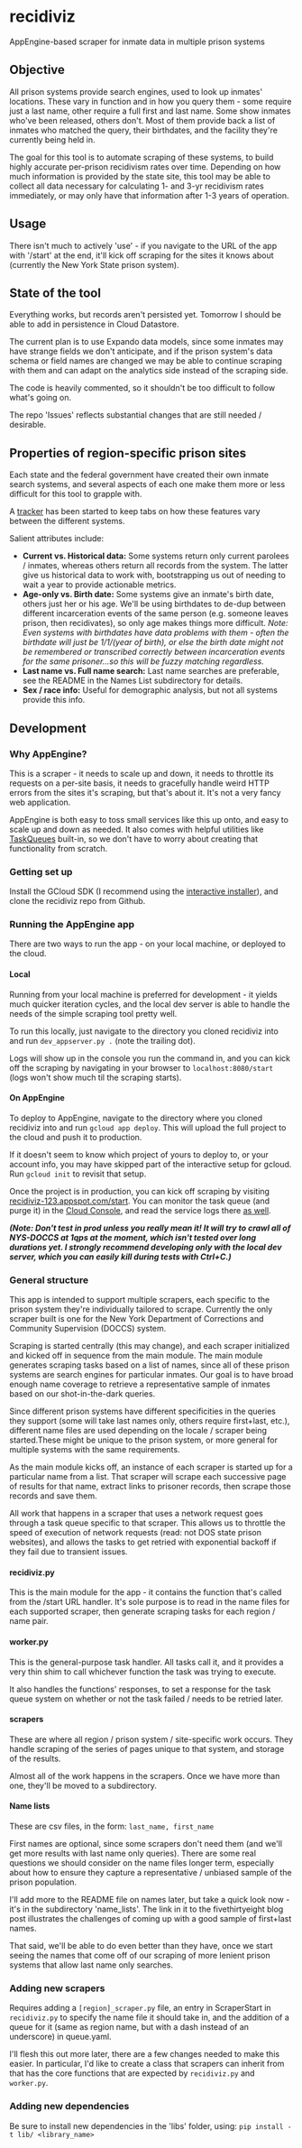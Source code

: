 # recidiviz
AppEngine-based scraper for inmate data in multiple prison systems

Objective
------
All prison systems provide search engines, used to look up inmates' locations. These vary in function and in how you query them - some require just a last name, other require a full first and last name. Some show inmates who've been released, others don't. Most of them provide back a list of inmates who matched the query, their birthdates, and the facility they're currently being held in.

The goal for this tool is to automate scraping of these systems, to build highly accurate per-prison recidivism rates over time. Depending on how much information is provided by the state site, this tool may be able to collect all data necessary for calculating 1- and 3-yr recidivism rates immediately, or may only have that information after 1-3 years of operation.

Usage
------
There isn't much to actively 'use' - if you navigate to the URL of the app with '/start' at the end, it'll kick off scraping for the sites it knows about (currently the New York State prison system).

State of the tool
------
Everything works, but records aren't persisted yet. Tomorrow I should be able to add in persistence in Cloud Datastore. 

The current plan is to use Expando data models, since some inmates may have strange fields we don't anticipate, and if the prison system's data schema or field names are changed we may be able to continue scraping with them and can adapt on the analytics side instead of the scraping side.

The code is heavily commented, so it shouldn't be too difficult to follow what's going on.

The repo 'Issues' reflects substantial changes that are still needed / desirable. 

Properties of region-specific prison sites
------
Each state and the federal government have created their own inmate search systems, and several aspects of each one make them more or less difficult for this tool to grapple with.

A [tracker](https://docs.google.com/a/andrewland.co/spreadsheets/d/1D53EyAg__oPsFii0bQVNXiQTDFOG6wu-t4nq8-FhT1E/edit?usp=sharing) has been started to keep tabs on how these features vary between the different systems.

Salient attributes include:
- **Current vs. Historical data:** Some systems return only current parolees / inmates, whereas others return all records from the system. The latter give us historical data to work with, bootstrapping us out of needing to wait a year to provide actionable metrics.
- **Age-only vs. Birth date:** Some systems give an inmate's birth date, others just her or his age. We'll be using birthdates to de-dup between different incarceration events of the same person (e.g. someone leaves prison, then recidivates), so only age makes things more difficult. _Note: Even systems with birthdates have data problems with them - often the birthdate will just be 1/1/(year of birth), or else the birth date might not be remembered or transcribed correctly between incarceration events for the same prisoner...so this will be fuzzy matching regardless._
- **Last name vs. Full name search:** Last name searches are preferable, see the README in the Names List subdirectory for details.
- **Sex / race info:** Useful for demographic analysis, but not all systems provide this info.

Development
------

### Why AppEngine?
This is a scraper - it needs to scale up and down, it needs to throttle its requests on a per-site basis, it needs to gracefully handle weird HTTP errors from the sites it's scraping, but that's about it. It's not a very fancy web application.

AppEngine is both easy to toss small services like this up onto, and easy to scale up and down as needed. It also comes with helpful utilities like [TaskQueues](https://cloud.google.com/appengine/docs/standard/python/taskqueue/push/) built-in, so we don't have to worry about creating that functionality from scratch.

### Getting set up
Install the GCloud SDK (I recommend using the [interactive installer](https://cloud.google.com/sdk/downloads#interactive)), and clone the recidiviz repo from Github.

### Running the AppEngine app
There are two ways to run the app - on your local machine, or deployed to the cloud.

#### Local
Running from your local machine is preferred for development - it yields much quicker iteration cycles, and the local dev server is able to handle the needs of the simple scraping tool pretty well.

To run this locally, just navigate to the directory you cloned recidiviz into and run `dev_appserver.py .` (note the trailing dot).

Logs will show up in the console you run the command in, and you can kick off the scraping by navigating in your browser to `localhost:8080/start` (logs won't show much til the scraping starts).

#### On AppEngine
To deploy to AppEngine, navigate to the directory where you cloned recidiviz into and run `gcloud app deploy`. This will upload the full project to the cloud and push it to production.

If it doesn't seem to know which project of yours to deploy to, or your account info, you may have skipped part of the interactive setup for gcloud. Run `gcloud init` to revisit that setup.

Once the project is in production, you can kick off scraping by visiting [recidiviz-123.appspot.com/start](recidiviz-123.appspot.com/start). You can monitor the task queue (and purge it) in the [Cloud Console](https://console.cloud.google.com/appengine/taskqueues?project=recidiviz-123&serviceId=default&tab=PUSH), and read the service logs there [as well](https://console.cloud.google.com/logs/viewer?project=recidiviz-123&minLogLevel=0&expandAll=false).

**_(Note: Don't test in prod unless you really mean it! It will try to crawl all of NYS-DOCCS at 1qps at the moment, which isn't tested over long durations yet. I strongly recommend developing only with the local dev server, which you can easily kill during tests with Ctrl+C.)_**

### General structure
This app is intended to support multiple scrapers, each specific to the prison system they're individually tailored to scrape. Currently the only scraper built is one for the New York Department of Corrections and Community Supervision (DOCCS) system.

Scraping is started centrally (this may change), and each scraper initialized and kicked off in sequence from the main module. The main module generates scraping tasks based on a list of names, since all of these prison systems are search engines for particular inmates. Our goal is to have broad enough name coverage to retrieve a representative sample of inmates based on our shot-in-the-dark queries.

Since different prison systems have different specificities in the queries they support (some will take last names only, others require first+last, etc.), different name files are used depending on the locale / scraper being started.These might be unique to the prison system, or more general for multiple systems with the same requirements.

As the main module kicks off, an instance of each scraper is started up for a particular name from a list. That scraper will scrape each successive page of results for that name, extract links to prisoner records, then scrape those records and save them.

All work that happens in a scraper that uses a network request goes through a task queue specific to that scraper. This allows us to throttle the speed of execution of network requests (read: not DOS state prison websites), and allows the tasks to get retried with exponential backoff if they fail due to transient issues.

#### recidiviz.py
This is the main module for the app - it contains the function that's called from the /start URL handler. It's sole purpose is to read in the name files for each supported scraper, then generate scraping tasks for each region / name pair.

#### worker.py
This is the general-purpose task handler. All tasks call it, and it provides a very thin shim to call whichever function the task was trying to execute. 

It also handles the functions' responses, to set a response for the task queue system on whether or not the task failed / needs to be retried later.

#### scrapers
These are where all region / prison system / site-specific work occurs. They handle scraping of the series of pages unique to that system, and storage of the results.

Almost all of the work happens in the scrapers. Once we have more than one, they'll be moved to a subdirectory.

#### Name lists
These are csv files, in the form:
`last_name, first_name`

First names are optional, since some scrapers don't need them (and we'll get more results with last name only queries). There are some real questions we should consider on the name files longer term, especially about how to ensure they capture a representative / unbiased sample of the prison population.

I'll add more to the README file on names later, but take a quick look now - it's in the subdirectory 'name_lists'. The link in it to the fivethirtyeight blog post illustrates the challenges of coming up with a good sample of first+last names.

That said, we'll be able to do even better than they have, once we start seeing the names that come off of our scraping of more lenient prison systems that allow last name only searches.

### Adding new scrapers
Requires adding a `[region]_scraper.py` file, an entry in ScraperStart in `recidiviz.py` to specify the name file it should take in, and the addition of a queue for it (same as region name, but with a dash instead of an underscore) in queue.yaml.

I'll flesh this out more later, there are a few changes needed to make this easier. In particular, I'd like to create a class that scrapers can inherit from that has the core functions that are expected by `recidiviz.py` and `worker.py`.

### Adding new dependencies
Be sure to install new dependencies in the 'libs' folder, using:
`pip install -t lib/ <library_name>`
